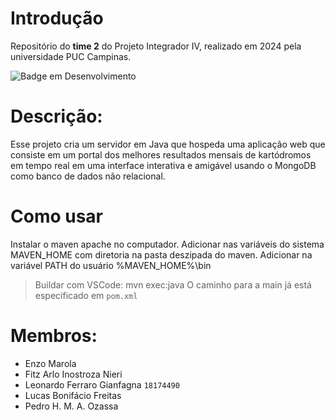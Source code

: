 # Introdução
Repositório do **time 2** do Projeto Integrador IV, realizado em 2024 pela universidade PUC Campinas.

![Badge em Desenvolvimento](http://img.shields.io/static/v1?label=STATUS&message=EM%20DESENVOLVIMENTO&color=GREEN&style=for-the-badge)

# Descrição:
Esse projeto cria um servidor em Java que hospeda uma aplicação web que consiste em um portal dos melhores resultados mensais de kartódromos em tempo real em uma interface interativa e amigável usando o MongoDB como banco de dados não relacional.

# Como usar
Instalar o maven apache no computador.
Adicionar nas variáveis do sistema MAVEN_HOME com diretoria na pasta deszipada do maven.
Adicionar na variável PATH do usuário %MAVEN_HOME%\bin
> Buildar com VSCode: mvn exec:java
> O caminho para a main já está especificado em `pom.xml`

# Membros:
- Enzo Marola 
- Fitz Arlo Inostroza Nieri
- Leonardo Ferraro Gianfagna `18174490`
- Lucas Bonifácio Freitas
- Pedro H. M. A. Ozassa
